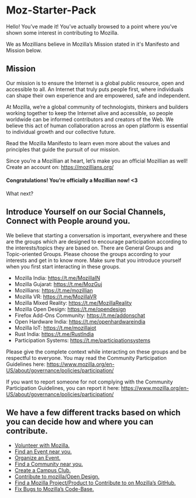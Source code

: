 # Moz-Starter-Pack

Hello! You’ve made it!
You’ve actually browsed to a point where you’ve shown some interest in contributing to Mozilla.

We as Mozillians believe in Mozilla’s Mission stated in it's Manifesto and Mission below.

## Mission
Our mission is to ensure the Internet is a global public resource, open and accessible to all. An Internet that truly puts people first, where individuals can shape their own experience and are empowered, safe and independent.

At Mozilla, we’re a global community of technologists, thinkers and builders working together to keep the Internet alive and accessible, so people worldwide can be informed contributors and creators of the Web. We believe this act of human collaboration across an open platform is essential to individual growth and our collective future.

Read the Mozilla Manifesto to learn even more about the values and principles that guide the pursuit of our mission.

Since you’re a Mozillian at heart, let’s make you an official Mozillian as well!
Create an account on: https://mozillians.org/

#### Congratulations! You’re officially a Mozillian now! <3

What next?

## Introduce Yourself on our Social Channels, Connect with People around you.
We believe that starting a conversation is important, everywhere and these are the groups which are designed to encourage participation according to the interests/topics they are based on. There are General Groups and Topic-oriented Groups. Please choose the groups according to your interests and get in to know more. Make sure that you introduce yourself when you first start interacting in these groups.

* Mozilla India: https://t.me/MozillaIN
* Mozilla Gujarat: https://t.me/MozGuj
* Mozillians: https://t.me/mozillian
* Mozilla VR: https://t.me/MozillaVR
* Mozilla Mixed Reality: https://t.me/MozillaReality
* Mozilla Open Design: https://t.me/opendesign
* Firefox Add-Ons Community: https://t.me/addonschat
* Open Hardware India: https://t.me/openhardwareindia
* Mozilla IoT: https://t.me/mozillaiot
* Rust India: https://t.me/RustIndia
* Participation Systems: https://t.me/participationsystems

Please give the complete context while interacting on these groups and be respectful to everyone. You may read the Community Participation Guidelines here: https://www.mozilla.org/en-US/about/governance/policies/participation/

If you want to report someone for not complying with the Community Participation Guidelines, you can report it here: https://www.mozilla.org/en-US/about/governance/policies/participation/

## We have a few different tracks based on which you can decide how and where you can contribute.

* [Volunteer with Mozilla.](https://www.mozilla.org/en-US/contribute/)
* [Find an Event near you.](https://www.mozilla.org/en-US/contribute/events/)
* [Organize an Event.](https://activate.mozilla.community/?utm_source=www.mozilla.org&utm_medium=referral&utm_campaign=contribute&utm_content=contribute-page)
* [Find a Community near you.](https://events.mozilla.org/pilot)
* [Create a Campus Club.](https://campus.mozilla.community/)
* [Contribute to mozilla/Open Design.](https://github.com/mozilla/OpenDesign/)
* [Find a Mozilla Project/Product to Contribute to on Mozilla’s GitHub.](https://github.com/mozilla/)
* [Fix Bugs to Mozilla’s Code-Base.](https://codetribute.mozilla.org/)

